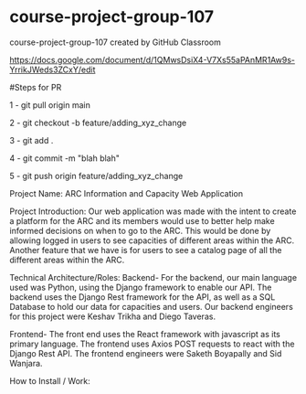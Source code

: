 # course-project-group-107
course-project-group-107 created by GitHub Classroom


https://docs.google.com/document/d/1QMwsDsiX4-V7Xs55aPAnMR1Aw9s-YrrikJWeds3ZCxY/edit


#Steps for PR

1 - git pull origin main

2 - git checkout -b feature/adding_xyz_change

3 - git add .

4 -  git commit -m "blah blah"

5 - git push origin feature/adding_xyz_change

Project Name: ARC Information and Capacity Web Application 

Project Introduction:
Our web application was made with the intent to create a platform for the ARC and its members would use to better help make informed decisions on when to go to the ARC. This would be done by allowing logged in users to see capacities of different areas within the ARC. Another feature that we have is for users to see a catalog page of all the different areas within the ARC.

Technical Architecture/Roles:
Backend- For the backend, our main language used was Python, using the Django framework to enable our API. The backend uses the Django Rest framework for the API, as well as a SQL Database to hold our data for capacities and users. Our backend engineers for this project were Keshav Trikha and Diego Taveras. 

Frontend- The front end uses the React framework with javascript as its primary language. The frontend uses Axios POST requests to react with the Django Rest API. The frontend engineers were Saketh Boyapally and Sid Wanjara.

How to Install / Work:




